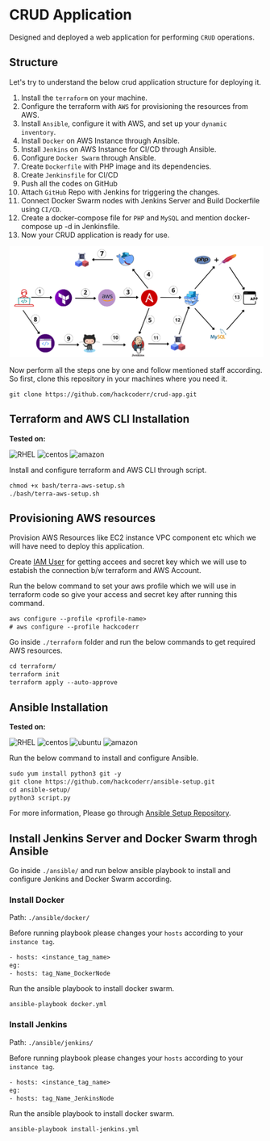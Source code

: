 # CRUD Application
Designed and deployed a web application for performing ``CRUD`` operations.

## Structure
Let's try to understand the below crud application structure for deploying it.
1. Install the ``terraform`` on your machine.
2. Configure the terraform with ``AWS`` for provisioning the resources from AWS.
3. Install ``Ansible``, configure it with AWS, and set up your ``dynamic inventory``.
4. Install ``Docker`` on AWS Instance through Ansible.
5. Install ``Jenkins`` on AWS Instance for CI/CD through Ansible.
6. Configure ``Docker Swarm`` through Ansible.
7. Create ``Dockerfile`` with PHP image and its dependencies.
8. Create ``Jenkinsfile`` for CI/CD
9. Push all the codes on GitHub
10. Attach ``GitHub`` Repo with Jenkins for triggering the changes.
11. Connect Docker Swarm nodes with Jenkins Server and Build Dockerfile using ``CI/CD``.
12. Create a docker-compose file for ``PHP`` and ``MySQL`` and mention docker-compose up -d in Jenkinsfile.
13. Now your CRUD application is ready for use.

<img src="https://github.com/hackcoderr/images/blob/master/crud-project.png" hieght="50px">

Now perform all the steps one by one and follow mentioned staff according. So first, clone this repository in your machines where you need it.

```
git clone https://github.com/hackcoderr/crud-app.git
```


## Terraform and AWS CLI Installation
**Tested on:**
 
![RHEL](https://img.shields.io/badge/Red%20Hat-EE0000?style=for-the-badge&logo=redhat&logoColor=white)
![centos](https://img.shields.io/badge/Cent%20OS-262577?style=for-the-badge&logo=CentOS&logoColor=white)
![amazon](https://img.shields.io/badge/Amazon_Linux-FF9900?style=for-the-badge&logo=amazonaws&logoColor=white)

Install and configure terraform and AWS CLI through script.

```
chmod +x bash/terra-aws-setup.sh
./bash/terra-aws-setup.sh
```
## Provisioning AWS resources
Provision AWS Resources like EC2 instance VPC component etc which we will have need to deploy this application.

Create [IAM User](https://www.techtarget.com/searchcloudcomputing/tutorial/Step-by-step-guide-on-how-to-create-an-IAM-user-in-AWS) for getting accees and secret key which we will use to estabish the connection b/w terraform and AWS Account.

Run the below command to set your aws profile which we will use in terraform code so give your access and secret key after running this command.

```
aws configure --profile <profile-name>
# aws configure --profile hackcoderr
```
Go inside ``./terraform`` folder and run the below commands to get required AWS resources.

```
cd terraform/
terraform init
terraform apply --auto-approve
```
## Ansible Installation
**Tested on:**

![RHEL](https://img.shields.io/badge/Red%20Hat-EE0000?style=for-the-badge&logo=redhat&logoColor=white)
![centos](https://img.shields.io/badge/Cent%20OS-262577?style=for-the-badge&logo=CentOS&logoColor=white)
![ubuntu](https://img.shields.io/badge/Ubuntu-E95420?style=for-the-badge&logo=ubuntu&logoColor=white)
![amazon](https://img.shields.io/badge/Amazon_Linux-FF9900?style=for-the-badge&logo=amazonaws&logoColor=white)

Run the below command to install and configure Ansible.
```
sudo yum install python3 git -y    
git clone https://github.com/hackcoderr/ansible-setup.git
cd ansible-setup/
python3 script.py
```
For more information, Please go through [Ansible Setup Repository](https://hackcoderr.github.io/ansible-setup/).

## Install Jenkins Server and Docker Swarm throgh Ansible
Go inside ``./ansible/`` and run below ansible playbook to install and configure Jenkins and Docker Swarm according. 

### Install Docker
Path: ``./ansible/docker/``

Before running playbook please changes your ``hosts`` according to your ``instance tag``.
```
- hosts: <instance_tag_name>
eg:
- hosts: tag_Name_DockerNode
```
Run the ansible playbook to install docker swarm.
```
ansible-playbook docker.yml
```
### Install Jenkins
Path: ``./ansible/jenkins/``

Before running playbook please changes your ``hosts`` according to your ``instance tag``.
```
- hosts: <instance_tag_name>
eg:
- hosts: tag_Name_JenkinsNode
```
Run the ansible playbook to install docker swarm.
```
ansible-playbook install-jenkins.yml
```

